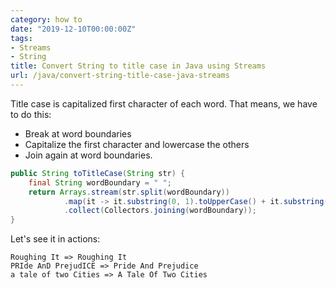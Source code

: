 ```yaml
---
category: how to
date: "2019-12-10T00:00:00Z"
tags:
- Streams
- String
title: Convert String to title case in Java using Streams
url: /java/convert-string-title-case-java-streams
---
```



Title case is capitalized first character of each word. That means, we have to do this:
- Break at word boundaries
- Capitalize the first character and lowercase the others
- Join again at word boundaries.


```java
public String toTitleCase(String str) {
    final String wordBoundary = " ";
    return Arrays.stream(str.split(wordBoundary))
            .map(it -> it.substring(0, 1).toUpperCase() + it.substring(1, it.length()).toLowerCase())
            .collect(Collectors.joining(wordBoundary));
}
```

Let's see it in actions:
```
Roughing It => Roughing It
PRIde AnD PrejudICE => Pride And Prejudice
a tale of two Cities => A Tale Of Two Cities
```

